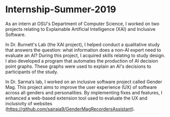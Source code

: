 # Internship-Summer-2019

As an intern at OSU's Department of Computer Science, I worked on two projects relating to Explainable Artificial Intelligence (XAI) and Inclusive Software.

In Dr. Burnett's Lab (the XAI project), I helped conduct a qualitative study that answers the question: what information does a non-AI expert need to evaluate an AI? During this project, I acquired skills relating to study design. I also developed a program that automates the production of AI decision point graphs. These graphs were used to explain an AI's decisions to participants of the study.

In Dr. Sarma’s lab, I worked on an inclusive software project called Gender Mag. This project aims to improve the user experience (UX) of software across all genders and personalities. By implementing fixes and features, I enhanced a web-based extension tool used to evaluate the UX and inclusivity of websites (https://github.com/sairaja9/GenderMagRecordersAssistant).
